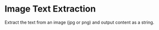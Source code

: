 # Image Text Extraction
Extract the text from an image (jpg or png) and output content as a string.
